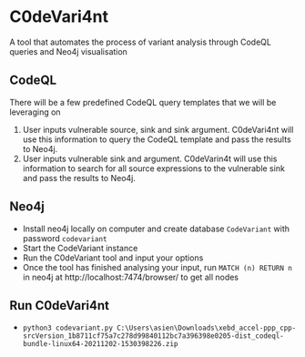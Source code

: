 # C0deVari4nt 
A tool that automates the process of variant analysis through CodeQL queries and Neo4j visualisation

## CodeQL
There will be a few predefined CodeQL query templates that we will be leveraging on
1. User inputs vulnerable source, sink and sink argument. C0deVari4nt will use this information to query the CodeQL template and pass the results to Neo4j.
2. User inputs vulnerable sink and argument. C0deVarin4t will use this information to search for all source expressions to the vulnerable sink and pass the results to Neo4j.

## Neo4j
- Install neo4j locally on computer and create database `CodeVariant` with password `codevariant`
- Start the CodeVariant instance
- Run the C0deVariant tool and input your options
- Once the tool has finished analysing your input, run `MATCH (n) RETURN n` in neo4j at http://localhost:7474/browser/ to get all nodes

## Run C0deVari4nt
- `python3 codevariant.py C:\Users\asien\Downloads\xebd_accel-ppp_cpp-srcVersion_1b8711cf75a7c278d99840112bc7a396398e0205-dist_codeql-bundle-linux64-20211202-1530398226.zip`
